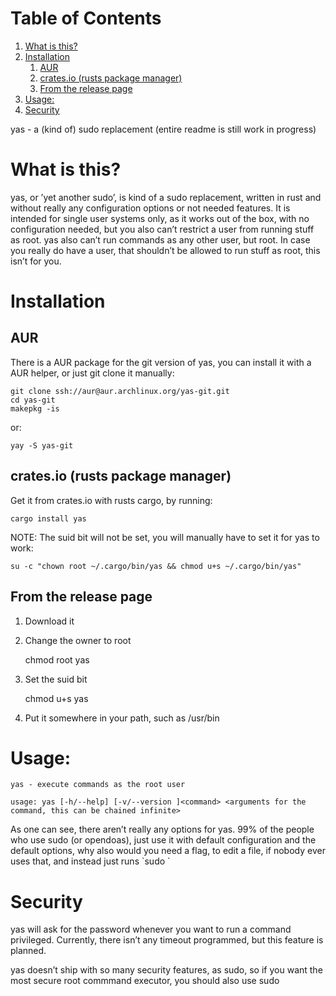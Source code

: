 
# Table of Contents

1.  [What is this?](#org2f8e450)
2.  [Installation](#org3c5e5ed)
    1.  [AUR](#org145cbf0)
    2.  [crates.io (rusts package manager)](#orge68e905)
    3.  [From the release page](#org0575a07)
3.  [Usage:](#org1ebb9bb)
4.  [Security](#org0746e4d)

yas - a (kind of) sudo replacement
(entire readme is still work in progress)


<a id="org2f8e450"></a>

# What is this?

yas, or &rsquo;yet another sudo&rsquo;, is kind of a sudo replacement, written in rust and without really any configuration options or not needed features.
It is intended for single user systems only, as it works out of the box, with no configuration needed, but you also can&rsquo;t restrict a user from running stuff as root.
yas also can&rsquo;t run commands as any other user, but root.
In case you really do have a user, that shouldn&rsquo;t be allowed to run stuff as root, this isn&rsquo;t for you.


<a id="org3c5e5ed"></a>

# Installation


<a id="org145cbf0"></a>

## AUR

There is a AUR package for the git version of yas, you can install it with a AUR helper, or just git clone it manually:

    git clone ssh://aur@aur.archlinux.org/yas-git.git
    cd yas-git
    makepkg -is

or:

    yay -S yas-git


<a id="orge68e905"></a>

## crates.io (rusts package manager)

Get it from crates.io with rusts cargo, by running:

    cargo install yas

NOTE: The suid bit will not be set, you will manually have to set it for yas to work:

    su -c "chown root ~/.cargo/bin/yas && chmod u+s ~/.cargo/bin/yas"


<a id="org0575a07"></a>

## From the release page

1.  Download it
2.  Change the owner to root

    chmod root yas

1.  Set the suid bit

    chmod u+s yas

1.  Put it somewhere in your path, such as /usr/bin


<a id="org1ebb9bb"></a>

# Usage:

    yas - execute commands as the root user
    
    usage: yas [-h/--help] [-v/--version ]<command> <arguments for the command, this can be chained infinite>

As one can see, there aren&rsquo;t really any options for yas.
99% of the people who use sudo (or opendoas), just use it with default configuration and the default options, why also would you need a flag, to edit a file, if nobody ever uses that, and instead just runs \`sudo <editor> <file>\`


<a id="org0746e4d"></a>

# Security

yas will ask for the password whenever you want to run a command privileged.
Currently, there isn&rsquo;t any timeout programmed, but this feature is planned.

yas doesn&rsquo;t ship with so many security features, as sudo, so if you want the most secure root commmand executor, you should also use sudo

